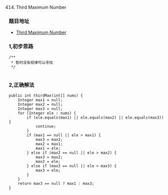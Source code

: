 414. Third Maximum Number

### 题目地址
- [Third Maximum Number](https://leetcode.com/problems/third-maximum-number/)

### 1,初步思路

```
/**
 * 暂时没有规律可以寻找
 */
 

```

### 2,正确解法

```
public int thirdMax(int[] nums) {
    Integer max1 = null;
    Integer max2 = null;
    Integer max3 = null;
    for (Integer ele : nums) {
        if (ele.equals(max1) || ele.equals(max2) || ele.equals(max3)) {
            continue;
        }
        if (max1 == null || ele > max1) {
            max3 = max2;
            max2 = max1;
            max1 = ele;
        } else if (max2 == null || ele > max2) {
            max3 = max2;
            max2 = ele;
        } else if (max3 == null || ele > max3) {
            max3 = ele;
        }
    }
    return max3 == null ? max1 : max3;
}
```